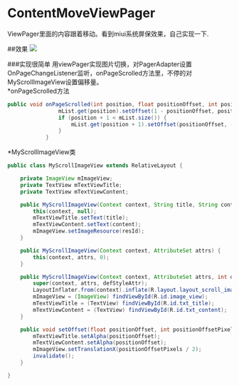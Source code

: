 # ContentMoveViewPager

ViewPager里面的内容跟着移动。看到miui系统屏保效果，自己实现一下.

##效果
![](https://github.com/zjdyhant/ContentMoveViewPager/blob/master/app/src/main/res/raw/contentmove.gif?raw=true)

###实现很简单
用viewPager实现图片切换，对PagerAdapter设置OnPageChangeListener监听，onPageScrolled方法里，不停的对MyScrollImageView设置偏移量。<br>
*onPageScrolled方法
```Java
public void onPageScrolled(int position, float positionOffset, int positionOffsetPixels) {
                mList.get(position).setOffset(1 - positionOffset, positionOffsetPixels);
                if (position + 1 < mList.size()) {
                    mList.get(position + 1).setOffset(positionOffset, -(mWindowWidth - positionOffsetPixels));
                }
            }
```
*MyScrollImageView类
```Java
public class MyScrollImageView extends RelativeLayout {

    private ImageView mImageView;
    private TextView mTextViewTitle;
    private TextView mTextViewContent;

    public MyScrollImageView(Context context, String title, String content, int resId) {
        this(context, null);
        mTextViewTitle.setText(title);
        mTextViewContent.setText(content);
        mImageView.setImageResource(resId);
    }

    public MyScrollImageView(Context context, AttributeSet attrs) {
        this(context, attrs, 0);
    }

    public MyScrollImageView(Context context, AttributeSet attrs, int defStyleAttr) {
        super(context, attrs, defStyleAttr);
        LayoutInflater.from(context).inflate(R.layout.layout_scroll_imageview, this, true);
        mImageView = (ImageView) findViewById(R.id.image_view);
        mTextViewTitle = (TextView) findViewById(R.id.txt_title);
        mTextViewContent = (TextView) findViewById(R.id.txt_content);
    }

    public void setOffset(float positionOffset, int positionOffsetPixels) {
        mTextViewTitle.setAlpha(positionOffset);
        mTextViewContent.setAlpha(positionOffset);
        mImageView.setTranslationX(positionOffsetPixels / 2);
        invalidate();
    }

}
```

